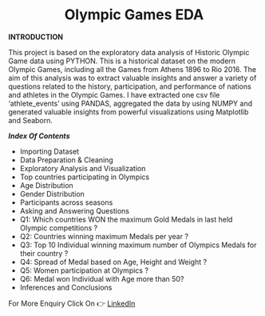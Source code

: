 <h1 align="center">Olympic Games EDA</h1>


**INTRODUCTION**

This project is based on the exploratory data analysis of Historic Olympic Game data using PYTHON.
This is a historical dataset on the modern Olympic Games, including all the Games from Athens 1896 to Rio 2016.
The aim of this analysis was to extract valuable insights and answer a variety of questions related to the history, participation, and performance of nations and athletes in the Olympic Games.
I have extracted one csv file ‘athlete_events’ using PANDAS, aggregated the data by using NUMPY and generated valuable insights from powerful visualizations using Matplotlib and Seaborn.



***Index Of Contents***<br>
 - Importing Dataset
 - Data Preparation & Cleaning
 - Exploratory Analysis and Visualization
 - Top countries participating in Olympics
 - Age Distribution
 - Gender Distribution
 - Participants across seasons
 - Asking and Answering Questions
 - Q1: Which countries WON the maximum Gold Medals in last held Olympic competitions ?
 - Q2: Countries winning maximum Medals per year ?
 - Q3: Top 10 Individual winning maximum number of Olympics Medals for their country ?
 - Q4: Spread of Medal based on Age, Height and Weight ?
 - Q5: Women participation at Olympics ?
 - Q6: Medal won Individual with Age more than 50?
 - Inferences and Conclusions


For More Enquiry Click On 👉 [LinkedIn](www.linkedin.com/in/udipta-anupam)
